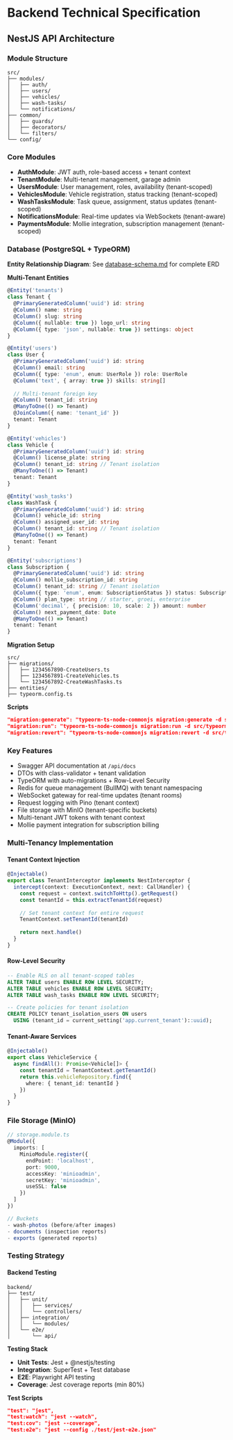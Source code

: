 # Backend Technical Specification

## NestJS API Architecture

### Module Structure
```
src/
├── modules/
│   ├── auth/
│   ├── users/
│   ├── vehicles/
│   ├── wash-tasks/
│   └── notifications/
├── common/
│   ├── guards/
│   ├── decorators/
│   └── filters/
└── config/
```

### Core Modules
- **AuthModule**: JWT auth, role-based access + tenant context
- **TenantModule**: Multi-tenant management, garage admin
- **UsersModule**: User management, roles, availability (tenant-scoped)
- **VehiclesModule**: Vehicle registration, status tracking (tenant-scoped)
- **WashTasksModule**: Task queue, assignment, status updates (tenant-scoped)
- **NotificationsModule**: Real-time updates via WebSockets (tenant-aware)
- **PaymentsModule**: Mollie integration, subscription management (tenant-scoped)

### Database (PostgreSQL + TypeORM)

**Entity Relationship Diagram**: See [database-schema.md](./database-schema.md) for complete ERD

**Multi-Tenant Entities**
```typescript
@Entity('tenants')
class Tenant {
  @PrimaryGeneratedColumn('uuid') id: string
  @Column() name: string
  @Column() slug: string
  @Column({ nullable: true }) logo_url: string
  @Column({ type: 'json', nullable: true }) settings: object
}

@Entity('users')
class User {
  @PrimaryGeneratedColumn('uuid') id: string
  @Column() email: string
  @Column({ type: 'enum', enum: UserRole }) role: UserRole
  @Column('text', { array: true }) skills: string[]
  
  // Multi-tenant foreign key
  @Column() tenant_id: string
  @ManyToOne(() => Tenant)
  @JoinColumn({ name: 'tenant_id' })
  tenant: Tenant
}

@Entity('vehicles')
class Vehicle {
  @PrimaryGeneratedColumn('uuid') id: string
  @Column() license_plate: string
  @Column() tenant_id: string // Tenant isolation
  @ManyToOne(() => Tenant)
  tenant: Tenant
}

@Entity('wash_tasks')
class WashTask {
  @PrimaryGeneratedColumn('uuid') id: string
  @Column() vehicle_id: string
  @Column() assigned_user_id: string
  @Column() tenant_id: string // Tenant isolation
  @ManyToOne(() => Tenant)
  tenant: Tenant
}

@Entity('subscriptions')
class Subscription {
  @PrimaryGeneratedColumn('uuid') id: string
  @Column() mollie_subscription_id: string
  @Column() tenant_id: string // Tenant isolation
  @Column({ type: 'enum', enum: SubscriptionStatus }) status: SubscriptionStatus
  @Column() plan_type: string // starter, groei, enterprise
  @Column('decimal', { precision: 10, scale: 2 }) amount: number
  @Column() next_payment_date: Date
  @ManyToOne(() => Tenant)
  tenant: Tenant
}
```

**Migration Setup**
```
src/
├── migrations/
│   ├── 1234567890-CreateUsers.ts
│   ├── 1234567891-CreateVehicles.ts
│   └── 1234567892-CreateWashTasks.ts
├── entities/
├── typeorm.config.ts
```

**Scripts**
```json
"migration:generate": "typeorm-ts-node-commonjs migration:generate -d src/typeorm.config.ts",
"migration:run": "typeorm-ts-node-commonjs migration:run -d src/typeorm.config.ts",
"migration:revert": "typeorm-ts-node-commonjs migration:revert -d src/typeorm.config.ts"
```

### Key Features
- Swagger API documentation at `/api/docs`
- DTOs with class-validator + tenant validation
- TypeORM with auto-migrations + Row-Level Security
- Redis for queue management (BullMQ) with tenant namespacing
- WebSocket gateway for real-time updates (tenant rooms)
- Request logging with Pino (tenant context)
- File storage with MinIO (tenant-specific buckets)
- Multi-tenant JWT tokens with tenant context
- Mollie payment integration for subscription billing

### Multi-Tenancy Implementation

#### Tenant Context Injection
```typescript
@Injectable()
export class TenantInterceptor implements NestInterceptor {
  intercept(context: ExecutionContext, next: CallHandler) {
    const request = context.switchToHttp().getRequest()
    const tenantId = this.extractTenantId(request)
    
    // Set tenant context for entire request
    TenantContext.setTenantId(tenantId)
    
    return next.handle()
  }
}
```

#### Row-Level Security
```sql
-- Enable RLS on all tenant-scoped tables
ALTER TABLE users ENABLE ROW LEVEL SECURITY;
ALTER TABLE vehicles ENABLE ROW LEVEL SECURITY; 
ALTER TABLE wash_tasks ENABLE ROW LEVEL SECURITY;

-- Create policies for tenant isolation
CREATE POLICY tenant_isolation_users ON users 
  USING (tenant_id = current_setting('app.current_tenant')::uuid);
```

#### Tenant-Aware Services
```typescript
@Injectable()
export class VehicleService {
  async findAll(): Promise<Vehicle[]> {
    const tenantId = TenantContext.getTenantId()
    return this.vehicleRepository.find({
      where: { tenant_id: tenantId }
    })
  }
}
```

### File Storage (MinIO)
```typescript
// storage.module.ts
@Module({
  imports: [
    MinioModule.register({
      endPoint: 'localhost',
      port: 9000,
      accessKey: 'minioadmin',
      secretKey: 'minioadmin',
      useSSL: false
    })
  ]
})

// Buckets
- wash-photos (before/after images)
- documents (inspection reports)
- exports (generated reports)
```

### Testing Strategy

#### Backend Testing
```
backend/
├── test/
│   ├── unit/
│   │   ├── services/
│   │   └── controllers/
│   ├── integration/
│   │   └── modules/
│   └── e2e/
│       └── api/
```

**Testing Stack**
- **Unit Tests**: Jest + @nestjs/testing
- **Integration**: SuperTest + Test database
- **E2E**: Playwright API testing
- **Coverage**: Jest coverage reports (min 80%)

**Test Scripts**
```json
"test": "jest",
"test:watch": "jest --watch",
"test:cov": "jest --coverage",
"test:e2e": "jest --config ./test/jest-e2e.json"
```